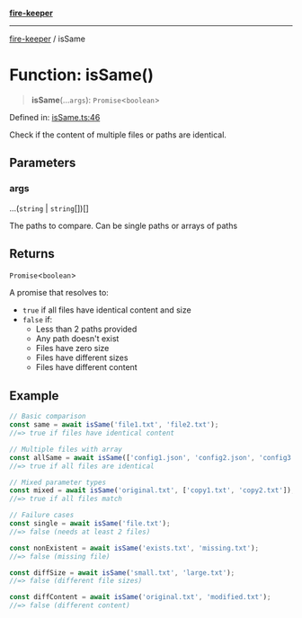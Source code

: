 [**fire-keeper**](../README.md)

***

[fire-keeper](../README.md) / isSame

# Function: isSame()

> **isSame**(...`args`): `Promise`\<`boolean`\>

Defined in: [isSame.ts:46](https://github.com/phonowell/fire-keeper/blob/862cc844119f7a539be35ffaeee5bfb3fdb4b3cd/src/isSame.ts#L46)

Check if the content of multiple files or paths are identical.

## Parameters

### args

...(`string` \| `string`[])[]

The paths to compare. Can be single paths or arrays of paths

## Returns

`Promise`\<`boolean`\>

A promise that resolves to:
  - `true` if all files have identical content and size
  - `false` if:
    - Less than 2 paths provided
    - Any path doesn't exist
    - Files have zero size
    - Files have different sizes
    - Files have different content

## Example

```typescript
// Basic comparison
const same = await isSame('file1.txt', 'file2.txt');
//=> true if files have identical content

// Multiple files with array
const allSame = await isSame(['config1.json', 'config2.json', 'config3.json']);
//=> true if all files are identical

// Mixed parameter types
const mixed = await isSame('original.txt', ['copy1.txt', 'copy2.txt']);
//=> true if all files match

// Failure cases
const single = await isSame('file.txt');
//=> false (needs at least 2 files)

const nonExistent = await isSame('exists.txt', 'missing.txt');
//=> false (missing file)

const diffSize = await isSame('small.txt', 'large.txt');
//=> false (different file sizes)

const diffContent = await isSame('original.txt', 'modified.txt');
//=> false (different content)
```
